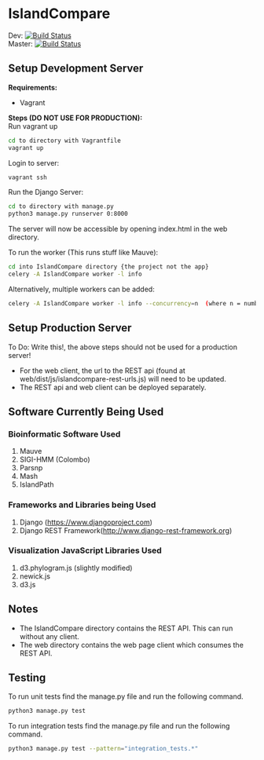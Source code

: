 # IslandCompare

Dev: [![Build Status](https://travis-ci.com/brinkmanlab/IslandCompare.svg?token=SoRFeR6YxfonSdfpVcpV&branch=dev)](https://travis-ci.com/brinkmanlab/IslandCompare)  
Master: [![Build Status](https://travis-ci.com/brinkmanlab/IslandCompare.svg?token=SoRFeR6YxfonSdfpVcpV&branch=master)](https://travis-ci.com/brinkmanlab/IslandCompare)

## Setup Development Server
**Requirements:**
- Vagrant

**Steps (DO NOT USE FOR PRODUCTION):**  
Run vagrant up  
``` bash
cd to directory with Vagrantfile
vagrant up
```
Login to server:  
``` bash
vagrant ssh
```
Run the Django Server:
``` bash
cd to directory with manage.py
python3 manage.py runserver 0:8000
```
The server will now be accessible by opening index.html in the web directory.

To run the worker (This runs stuff like Mauve):  
``` bash
cd into IslandCompare directory {the project not the app}
celery -A IslandCompare worker -l info
```

Alternatively, multiple workers can be added:
```bash
celery -A IslandCompare worker -l info --concurrency=n  (where n = number of workers)
```
## Setup Production Server
To Do: Write this!, the above steps should not be used for a production server!
- For the web client, the url to the REST api (found at web/dist/js/islandcompare-rest-urls.js) will need to be updated.
- The REST api and web client can be deployed separately.

## Software Currently Being Used
### Bioinformatic Software Used
1. Mauve
2. SIGI-HMM (Colombo)
3. Parsnp
4. Mash
5. IslandPath
### Frameworks and Libraries being Used
1. Django (https://www.djangoproject.com)
2. Django REST Framework(http://www.django-rest-framework.org)
### Visualization JavaScript Libraries Used
1. d3.phylogram.js (slightly modified)
2. newick.js 
3. d3.js

## Notes
- The IslandCompare directory contains the REST API. This can run without any client.
- The web directory contains the web page client which consumes the REST API.

## Testing
To run unit tests find the manage.py file and run the following command.
```bash
python3 manage.py test
```
To run integration tests find the manage.py file and run the following command.
```bash
python3 manage.py test --pattern="integration_tests.*"
```